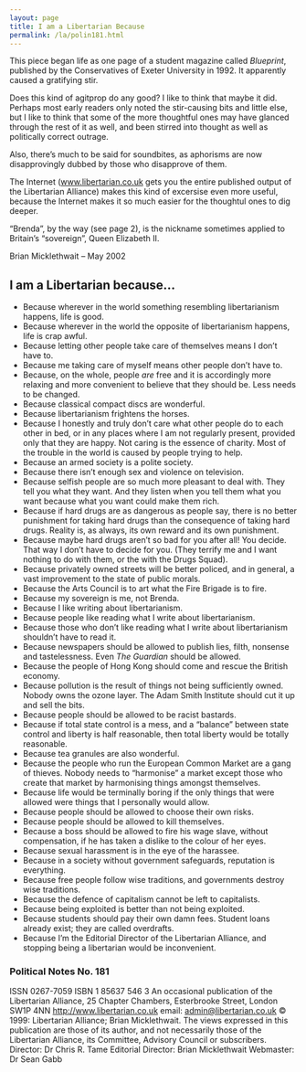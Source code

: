 ```yaml
---
layout: page
title: I am a Libertarian Because
permalink: /la/polin181.html
---
```


This piece began life as one page of a student
magazine called *Blueprint*, published by the
Conservatives of Exeter University in 1992. It
apparently caused a gratifying stir.

Does this kind of agitprop do any good? I like to
think that maybe it did. Perhaps most early
readers only noted the stir-causing bits and little
else, but I like to think that some of the more
thoughtful ones may have glanced through the rest
of it as well, and been stirred into thought as well
as politically correct outrage.

Also, there’s much to be said for soundbites, as
aphorisms are now disapprovingly dubbed by
those who disapprove of them.

The Internet (www.libertarian.co.uk gets you the
entire published output of the Libertarian
Alliance) makes this kind of excersise even more
useful, because the Internet makes it so much
easier for the thoughtul ones to dig deeper.

“Brenda”, by the way (see page 2), is the
nickname sometimes applied to Britain’s
“sovereign”, Queen Elizabeth II.

Brian Micklethwait – May 2002

## I am a Libertarian because...

- Because wherever in the world something
    resembling libertarianism happens, life is
    good.
- Because wherever in the world the opposite
    of libertarianism happens, life is crap awful.
- Because letting other people take care of
    themselves means I don’t have to.
- Because me taking care of myself means
    other people don’t have to.
- Because, on the whole, people *are* free and it
    is accordingly more relaxing and more
    convenient to believe that they should be.
    Less needs to be changed.
- Because classical compact discs are
    wonderful.
- Because libertarianism frightens the horses.
- Because I honestly and truly don’t care what
    other people do to each other in bed, or in
    any places where I am not regularly present,
    provided only that they are happy. Not
    caring is the essence of charity. Most of the
    trouble in the world is caused by people
    trying to help.
- Because an armed society is a polite society.
- Because there isn’t enough sex and violence
    on television.
- Because selfish people are so much more
    pleasant to deal with. They tell you what
    they want. And they listen when you tell
    them what you want because what you want
    could make them rich.
- Because if hard drugs are as dangerous as
    people say, there is no better punishment for
    taking hard drugs than the consequence of
    taking hard drugs. Reality is, as always, its
    own reward and its own punishment.
- Because maybe hard drugs aren’t so bad for
    you after all! You decide. That way I don’t
    have to decide for you. (They terrify me and
    I want nothing to do with them, or the with
    the Drugs Squad).
- Because privately owned streets will be
    better policed, and in general, a vast
    improvement to the state of public morals.
- Because the Arts Council is to art what the
    Fire Brigade is to fire.
- Because my sovereign is me, not Brenda.
- Because I like writing about libertarianism.
- Because people like reading what I write
    about libertarianism.
- Because those who don’t like reading what I
    write about libertarianism shouldn’t have to
    read it.
- Because newspapers should be allowed to
    publish lies, filth, nonsense and tastelessness.
    Even *The Guardian* should be allowed.
- Because the people of Hong Kong should
    come and rescue the British economy.
- Because pollution is the result of things not
being sufficiently owned. Nobody owns the
ozone layer. The Adam Smith Institute
should cut it up and sell the bits.
- Because people should be allowed to be
racist bastards.
- Because if total state control is a mess, and a
“balance” between state control and liberty is
half reasonable, then total liberty would be
totally reasonable.
- Because tea granules are also wonderful.
- Because the people who run the European
Common Market are a gang of thieves.
Nobody needs to “harmonise” a market
except those who create that market by
harmonising things amongst themselves.
- Because life would be terminally boring if
the only things that were allowed were things
that I personally would allow.
- Because people should be allowed to choose
their own risks.
- Because people should be allowed to kill
themselves.
- Because a boss should be allowed to fire his
wage slave, without compensation, if he has
taken a dislike to the colour of her eyes.
- Because sexual harassment is in the eye of
the harassee.
- Because in a society without government
safeguards, reputation is everything.
- Because free people follow wise traditions,
and governments destroy wise traditions.
- Because the defence of capitalism cannot be
left to capitalists.
- Because being exploited is better than not
being exploited.
- Because students should pay their own damn
fees. Student loans already exist; they are
called overdrafts.
- Because I’m the Editorial Director of the
Libertarian Alliance, and stopping being a
libertarian would be inconvenient.

### Political Notes No. 181

ISSN 0267-7059 ISBN 1 85637 546 3
An occasional publication of the Libertarian Alliance,
25 Chapter Chambers, Esterbrooke Street, London SW1P 4NN
http://www.libertarian.co.uk email: admin@libertarian.co.uk
© 1999: Libertarian Alliance; Brian Micklethwait.
The views expressed in this publication are those of its author, and not necessarily
those of the Libertarian Alliance, its Committee, Advisory Council or subscribers.
Director: Dr Chris R. Tame Editorial Director: Brian Micklethwait Webmaster: Dr Sean Gabb
